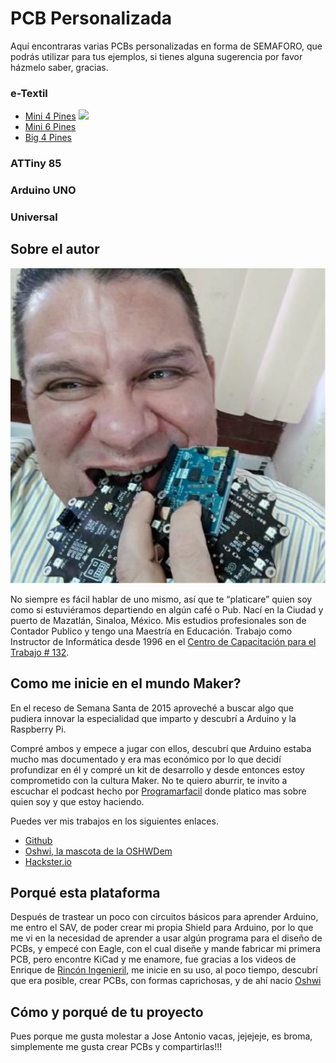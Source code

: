 # PCB Personalizada

Aquí encontraras varias PCBs personalizadas en forma de SEMAFORO, que podrás utilizar para tus ejemplos, si tienes alguna sugerencia por favor házmelo saber, gracias.

### e-Textil

* [Mini 4 Pines]() ![](img/01_Front_4_Pin.svg=100x) 
* [Mini 6 Pines]()
* [Big 4 Pines]()

### ATTiny 85

### Arduino UNO

### Universal

## Sobre el autor

![](img/gus.svg) 

No siempre es fácil hablar de uno mismo, así que te “platicare” quien soy como si estuviéramos departiendo en algún café o Pub. Nací en la Ciudad y puerto de Mazatlán, Sinaloa, México. Mis estudios profesionales son de Contador Publico y tengo una Maestría en Educación.
Trabajo como Instructor de Informática desde 1996 en el [Centro de Capacitación para el Trabajo # 132](https://www.facebook.com/CECATI132/).
 
## Como me inicie en el mundo Maker?

En el receso de Semana Santa de 2015 aproveché a buscar algo que pudiera innovar la especialidad que imparto y descubrí a Arduino y la Raspberry Pi.

Compré ambos y empece a jugar con ellos, descubrí que Arduino estaba mucho mas documentado y era mas económico por lo que decidí profundizar en él y compré un kit de desarrollo y desde entonces estoy comprometido con la cultura Maker. No te quiero aburrir, te invito a escuchar el podcast hecho por [Programarfacil](https://www.spreaker.com/user/ldelvalleh/123-como-crear-tu-propia-pcb-con-gustavo) donde platico mas sobre quien soy y que estoy haciendo.

Puedes ver mis trabajos en los siguientes enlaces.

* [Github](https://github.com/hulkco)
* [Oshwi, la mascota de la OSHWDem](https://oshwdem.org/2017/09/oshwi/)
* [Hackster.io](https://www.hackster.io/Hulkco/projects)

## Porqué esta plataforma

Después de trastear un poco con circuitos básicos para aprender Arduino, me entro el SAV, de poder crear mi propia Shield para Arduino, por lo que me vi en la necesidad de aprender a usar algún programa para el diseño de PCBs, y empecé con Eagle, con el cual diseñe y mande fabricar mi primera PCB[](), pero encontre KiCad y me enamore, fue gracias a los videos de Enrique de [Rincón Ingenieril](https://www.youtube.com/playlist?list=PLZSon0M-jxwpjtdCv7tn4ctO5AwBz124T), me inicie en su uso, al poco tiempo, descubrí que era posible, crear PCBs, con formas caprichosas, y de ahí nacio [Oshwi]()

## Cómo y porqué de tu proyecto

Pues porque me gusta molestar a Jose Antonio vacas, jejejeje, es broma, simplemente me gusta crear PCBs y compartirlas!!!
